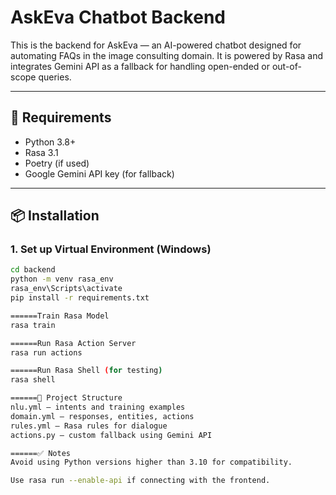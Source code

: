 # AskEva Chatbot Backend

This is the backend for AskEva — an AI-powered chatbot designed for automating FAQs in the image consulting domain. It is powered by Rasa and integrates Gemini API as a fallback for handling open-ended or out-of-scope queries.

---

## 🧪 Requirements

- Python 3.8+
- Rasa 3.1
- Poetry (if used)
- Google Gemini API key (for fallback)

---

## 📦 Installation

### 1. Set up Virtual Environment (Windows)

```bash
cd backend
python -m venv rasa_env
rasa_env\Scripts\activate
pip install -r requirements.txt

======Train Rasa Model
rasa train

======Run Rasa Action Server
rasa run actions

======Run Rasa Shell (for testing)
rasa shell

======📁 Project Structure
nlu.yml — intents and training examples
domain.yml — responses, entities, actions
rules.yml — Rasa rules for dialogue
actions.py — custom fallback using Gemini API

======✅ Notes
Avoid using Python versions higher than 3.10 for compatibility.

Use rasa run --enable-api if connecting with the frontend.


